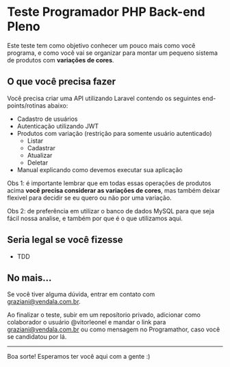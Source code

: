 # Teste Programador PHP Back-end Pleno

Este teste tem como objetivo conhecer um pouco mais como você programa, e como você vai se organizar para montar um pequeno sistema de produtos com **variações de cores**.

## O que você precisa fazer

Você precisa criar uma API utilizando Laravel contendo os seguintes end-points/rotinas abaixo:

- Cadastro de usuários
- Autenticação utilizando JWT
- Produtos com variação (restrição para somente usuário autenticado)
  - Listar
  - Cadastrar
  - Atualizar
  - Deletar
- Manual explicando como devemos executar sua aplicação

Obs 1: é importante lembrar que em todas essas operações de produtos acima **você precisa considerar as variações de cores**, mas também deixar flexivel para decidir se eu quero ou não por uma variação.

Obs 2: de preferência em utilizar o banco de dados MySQL para que seja fácil nossa analise, e também por que é o que utilizamos aqui.

## Seria legal se você fizesse

- TDD

## No mais...

Se você tiver alguma dúvida, entrar em contato com graziani@vendala.com.br.

Ao finalizar o teste, subir em um reposítorio privado, adicionar como colaborador o usuário @vitorleonel e mandar o link para graziani@vendala.com.br ou como mensagem no Programathor, caso você se candidatou por lá.

---

Boa sorte! Esperamos ter você aqui com a gente :)
